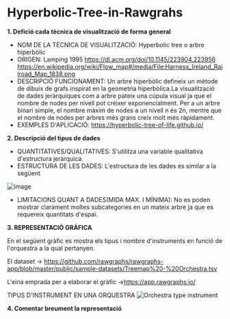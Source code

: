 # Hyperbolic-Tree-in-Rawgrahs
**1.	Defició cada tècnica de visualització de forma general**

- NOM DE LA TÈCNICA DE VISUALITZACIÓ: Hyperbolic tree o arbre hiperbòlic
- ORIGEN:  Lamping 1995 https://dl.acm.org/doi/10.1145/223904.223956
https://en.wikipedia.org/wiki/Flow_map#/media/File:Harness_Ireland_Railroad_Map_1838.png
- DESCRIPCIÓ FUNCIONAMENT: Un arbre hiperbòlic defineix un mètode de dibuix de grafs inspirat en la geometria hiperbòlica.La visualització de dades jeràrquiques com a arbre pateix una cúpula visual ja que el nombre de nodes per nivell pot créixer exponencialment. Per a un arbre binari simple, el nombre màxim de nodes a un nivell n és 2n, mentre que el nombre de nodes per arbres més grans creix molt més ràpidament.
- EXEMPLES D'APLICACIÓ: https://hyperbolic-tree-of-life.github.io/

**2.	Descripció del tipus de dades**

- QUANTITATIVES/QUALITATIVES: S'utilitza una variable qualitativa d'estructura jeràrquica. 
- ESTRUCTURA DE LES DADES: L'estructura de les dades és similar a la següent

![image](https://user-images.githubusercontent.com/104026026/164276803-21f873df-c7a3-4f98-a59f-734fb152d4c9.png)

- LIMITACIONS QUANT A DADES(MIDA MAX. I MÍNIMA): No es poden mostrar clarament moltes subcategories en un mateix arbre ja que es requereix quantitats d'espai.

**3.	REPRESENTACIÓ GRÁFICA**

En el següent gràfic es mostra els tipus i nombre d'instruments en funció de l'orquestra a la qual pertanyen.

El dataset -> https://github.com/rawgraphs/rawgraphs-app/blob/master/public/sample-datasets/Treemap%20-%20Orchestra.tsv

L'eina emprada per a elaborar el gràfic ->https://app.rawgraphs.io/

TIPUS D'INSTRUMENT EN UNA ORQUESTRA
![Orchestra type instrument](https://user-images.githubusercontent.com/104026026/164074976-8e24e9a3-30a3-4a8c-981a-19270bbb1196.svg)

**4.	Comentar breument la representació**




